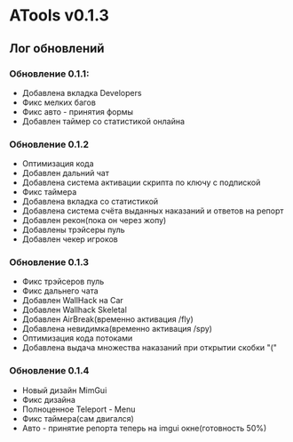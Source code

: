 # ATools v0.1.3
## Лог обновлений
### Обновление 0.1.1:
- Добавлена вкладка Developers
- Фикс мелких багов
- Фикс авто - принятия формы
- Добавлен таймер со статистикой онлайна
### Обновление 0.1.2
- Оптимизация кода
- Добавлен дальний чат
- Добавлена система активации скрипта по ключу с подпиской
- Фикс таймера
- Добавлена вкладка со статистикой
- Добавлена система счёта выданных наказаний и ответов на репорт
- Добавлен рекон(пока он через жопу)
- Добавлены трэйсеры пуль
- Добавлен чекер игроков
### Обновление 0.1.3
- Фикс трэйсеров пуль
- Фикс дальнего чата
- Добавлен WallHack на Car
- Добавлен Wallhack Skeletal
- Добавлен AirBreak(временно активация /fly)
- Добавлена невидимка(временно активация /spy)
- Оптимизация кода потоками
- Добавлена выдача множества наказаний при открытии скобки "("
### Обновление 0.1.4
- Новый дизайн MimGui
- Фикс дизайна
- Полноценное Teleport - Menu
- Фикс таймера(сам двигался)
- Авто - принятие репорта теперь на imgui окне(готовность 50%) 
